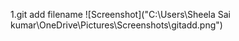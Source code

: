 1.git add filename
![Screenshot]("C:\Users\Sheela Sai kumar\OneDrive\Pictures\Screenshots\gitadd.png")
